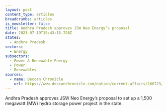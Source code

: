 ```yaml
---
layout: post
content_type: articles
breadcrumbs: articles
is_newsletter: false
title: Andhra Pradesh approves JSW Neo Energy’s proposal
date: 2023-07-19T19:43:15.720Z
states:
  - Andhra Pradesh
sectors:
  - Energy
subsectors:
  - Power & Renewable Energy
  - Power
  - Renewables
sources:
  - name: Deccan Chronicle
    url: https://www.deccanchronicle.com/nation/current-affairs/160723/ap-approves-1500-mw-hydro-project-in-ysr-district.html
---
```

Andhra Pradesh approves JSW Neo Energy’s proposal to set up a 1,500 megawatt (MW) hydro storage power project in the state.
